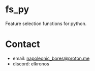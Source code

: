 # fs_py
 Feature selection functions for python.

# Contact
- email: napoleonic_bores@proton.me
- discord: elkronos
